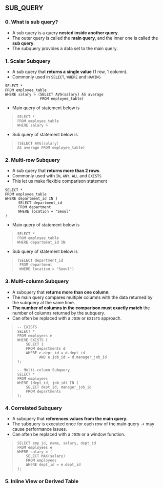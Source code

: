 ## SUB_QUERY

### 0. What is sub query?
- A sub query is a query **nested inside another query**.
- The outer query is called the **main query**, and the inner one is called the **sub query**.
- The subquery provides a data set to the main query.

### 1. Scalar Subquery
- A sub query that **returns a single value** (1 row, 1 column).
- Commonly used in `SELECT`, `WHERE` and `HAVING`
``` mysql
SELECT *
FROM employee_table
WHERE salary > (SELECT AVG(salary) AS average
                FROM employee_table)
```
- Main query of statement below is
> ```mysql
> SELECT *
> FROM employee_table
> WHERE salary >
> ```
- Sub query of statement below is
> ``` mysql
> (SELECT AVG(salary)
> AS average FROM employee_table)
> ```

### 2. Multi-row Subquery
- A sub query that **returns more than 2 rows**.
- Commonly used with `IN`, `ANY`, `ALL` and `EXISTS`
- This let us make flexible comparison statement
``` mysql
SELECT *
FROM employee_table
WHERE department_id IN (
      SELECT department_id
      FROM department
      WHERE location = "Seoul"
)
```
- Main query of statement below is

> ```mysql
> SELECT *
> FROM employee_table
> WHERE department_id IN
> ```
- Sub query of statement below is
> ``` mysql
> (SELECT department_id
>  FROM department
>  WHERE location = "Seoul")
> ```
### 3. Multi-column Subquery
- A subquery that **returns more than one column**.
- The main query compares multiple columns with the data returned by the subquery at the same time.
- **The number of columns in the comparison must exactly match** the number of columns returned by the subquery.
- Can often be replaced with a `JOIN` or `EXISTS` approach.
> ``` mysql
> -- EXISTS
> SELECT *
> FROM employees e
> WHERE EXISTS (
>     SELECT 1
>     FROM departments d
>     WHERE e.dept_id = d.dept_id
>           AND e.job_id = d.manager_job_id
> );
> 
> -- Multi-column Subquery
> SELECT *
> FROM employees
> WHERE (dept_id, job_id) IN (
>     SELECT dept_id, manager_job_id
>     FROM departments
> );
>```
### 4. Correlated Subquery
- A subquery that **references values from the main query**.
- The subquery is executed once for each row of the main query -> may cause performance issues.
- Can often be replaced with a `JOIN` or a window function.
> ``` mysql
> SELECT emp_id, name, salary, dept_id
> FROM employees e
> WHERE salary = (
>     SELECT MAX(salary)
>     FROM employees
>     WHERE dept_id = e.dept_id
> );
> ```
### 5. Inline View or Derived Table
